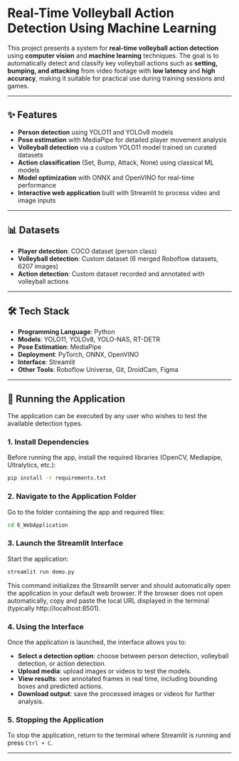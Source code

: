 # Real-Time Volleyball Action Detection Using Machine Learning

This project presents a system for **real-time volleyball action detection** using **computer vision** and **machine learning** techniques. The goal is to automatically detect and classify key volleyball actions such as **setting, bumping, and attacking** from video footage with **low latency** and **high accuracy**, making it suitable for practical use during training sessions and games.  

---

## ✨ Features
- **Person detection** using YOLO11 and YOLOv8 models  
- **Pose estimation** with MediaPipe for detailed player movement analysis  
- **Volleyball detection** via a custom YOLO11 model trained on curated datasets  
- **Action classification** (Set, Bump, Attack, None) using classical ML models  
- **Model optimization** with ONNX and OpenVINO for real-time performance  
- **Interactive web application** built with Streamlit to process video and image inputs  

---

## 📊 Datasets
- **Player detection**: COCO dataset (person class)  
- **Volleyball detection**: Custom dataset (6 merged Roboflow datasets, 6207 images)  
- **Action detection**: Custom dataset recorded and annotated with volleyball actions  

---

## 🛠️ Tech Stack
- **Programming Language**: Python
- **Models**: YOLO11, YOLOv8, YOLO-NAS, RT-DETR
- **Pose Estimation**: MediaPipe
- **Deployment**: PyTorch, ONNX, OpenVINO
- **Interface**: Streamlit
- **Other Tools**: Roboflow Universe, Git, DroidCam, Figma

---

## 🚀 Running the Application

The application can be executed by any user who wishes to test the available detection types.

### 1. Install Dependencies
Before running the app, install the required libraries (OpenCV, Mediapipe, Ultralytics, etc.):
```bash
pip install -r requirements.txt
```

### 2. Navigate to the Application Folder
Go to the folder containing the app and required files:
```bash
cd 6_WebApplication
```

### 3. Launch the Streamlit Interface
Start the application:
```bash
streamlit run demo.py
```
This command initializes the Streamlit server and should automatically open the application in your default web browser.
If the browser does not open automatically, copy and paste the local URL displayed in the terminal (typically http://localhost:8501).

### 4. Using the Interface
Once the application is launched, the interface allows you to:
- **Select a detection option**: choose between person detection, volleyball detection, or action detection.  
- **Upload media**: upload images or videos to test the models.  
- **View results**: see annotated frames in real time, including bounding boxes and predicted actions.  
- **Download output**: save the processed images or videos for further analysis.

### 5. Stopping the Application
To stop the application, return to the terminal where Streamlit is running and press `Ctrl + C`.

---